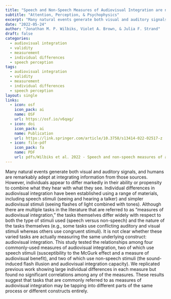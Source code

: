 ```yaml
---
title: "Speech and Non-Speech Measures of Audiovisual Integration are not Correlated"
subtitle: "Attention, Perception, & Psychophysics"
excerpt: "Many natural events generate both visual and auditory signals, and humans are remarkably adept at integrating information from those sources. However, individuals appear to differ markedly in their ability or propensity to combine what they hear with what they see. Individual differences in audiovisual integration have been established using a range of materials, including speech stimuli (seeing and hearing a talker) and simpler audiovisual stimuli (seeing flashes of light combined with tones). Although there are multiple tasks in the literature that are referred to as “measures of audiovisual integration,” the tasks themselves differ widely with respect to both the type of stimuli used (speech versus non-speech) and the nature of the tasks themselves (e.g., some tasks use conflicting auditory and visual stimuli whereas others use congruent stimuli). It is not clear whether these varied tasks are actually measuring the same underlying construct: audiovisual integration. This study tested the relationships among four commonly-used measures of audiovisual integration, two of which use speech stimuli (susceptibility to the McGurk effect and a measure of audiovisual benefit), and two of which use non-speech stimuli (the sound-induced flash illusion and audiovisual integration capacity). We replicated previous work showing large individual differences in each measure but found no significant correlations among any of the measures. These results suggest that tasks that are commonly referred to as measures of audiovisual integration may be tapping into different parts of the same process or different constructs entirely."
date: "2022-05-24"
author: "Jonathan M. P. Wilbiks, Violet A. Brown, & Julia F. Strand"
draft: false
categories:
  - audiovisual integration
  - validity
  - measurement
  - individual differences
  - speech perception 
tags:
  - audiovisual integration
  - validity
  - measurement
  - individual differences
  - speech perception 
layout: single
links:
  - icon: osf
    icon_pack: ai
    name: OSF
    url: https://osf.io/v6qag/
  - icon: doi
    icon_pack: ai
    name: Publication
    url: https://link.springer.com/article/10.3758/s13414-022-02517-z
  - icon: file-pdf
    icon_pack: fa
    name: PDF
    url: pdfs/Wilbiks et al. 2022 - Speech and non-speech measures of audiovisual integration are not correlated.pdf
---
```


Many natural events generate both visual and auditory signals, and humans are remarkably adept at integrating information from those sources. However, individuals appear to differ markedly in their ability or propensity to combine what they hear with what they see. Individual differences in audiovisual integration have been established using a range of materials, including speech stimuli (seeing and hearing a talker) and simpler audiovisual stimuli (seeing flashes of light combined with tones). Although there are multiple tasks in the literature that are referred to as “measures of audiovisual integration,” the tasks themselves differ widely with respect to both the type of stimuli used (speech versus non-speech) and the nature of the tasks themselves (e.g., some tasks use conflicting auditory and visual stimuli whereas others use congruent stimuli). It is not clear whether these varied tasks are actually measuring the same underlying construct: audiovisual integration. This study tested the relationships among four commonly-used measures of audiovisual integration, two of which use speech stimuli (susceptibility to the McGurk effect and a measure of audiovisual benefit), and two of which use non-speech stimuli (the sound-induced flash illusion and audiovisual integration capacity). We replicated previous work showing large individual differences in each measure but found no significant correlations among any of the measures. These results suggest that tasks that are commonly referred to as measures of audiovisual integration may be tapping into different parts of the same process or different constructs entirely.
